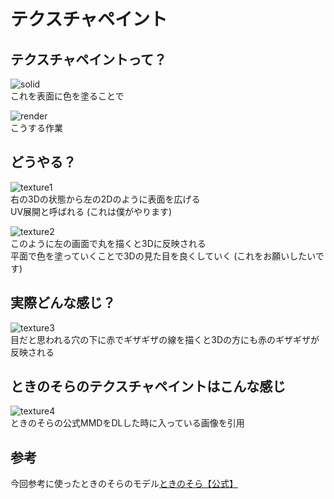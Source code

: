 # テクスチャペイント
  
## テクスチャペイントって？
  
![solid](https://github.com/eleonora2201/texture_paint/tree/main/Images/image1.png?raw=true)  
これを表面に色を塗ることで  
  
![render](https://github.com/eleonora2201/texture_paint/tree/main/Images/image2.png?raw=true)  
こうする作業  
  
## どうやる？
  
![texture1](https://github.com/eleonora2201/texture_paint/tree/main/Images/image3.png?raw=true)  
右の3Dの状態から左の2Dのように表面を広げる  
UV展開と呼ばれる
(これは僕がやります)  

![texture2](https://github.com/eleonora2201/texture_paint/tree/main/Images/image4.png?raw=true)  
このように左の画面で丸を描くと3Dに反映される  
平面で色を塗っていくことで3Dの見た目を良くしていく
(これをお願いしたいです)

## 実際どんな感じ？
![texture3](https://github.com/eleonora2201/texture_paint/tree/main/Images/image5.png?raw=true)  
目だと思われる穴の下に赤でギザギザの線を描くと3Dの方にも赤のギザギザが反映される

## ときのそらのテクスチャペイントはこんな感じ
![texture4](https://github.com/eleonora2201/texture_paint/tree/main/Images/image6.png?raw=true)  
ときのそらの公式MMDをDLした時に入っている画像を引用

## 参考
今回参考に使ったときのそらのモデル[ときのそら【公式】](https://3d.nicovideo.jp/works/td63641)